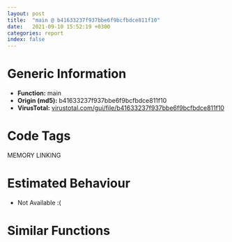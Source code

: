 ```yaml
---
layout: post
title:  "main @ b41633237f937bbe6f9bcfbdce811f10"
date:   2021-09-10 15:52:19 +0300
categories: report
index: false
---
```


# Generic Information
- **Function:** main
- **Origin (md5):** b41633237f937bbe6f9bcfbdce811f10
- **VirusTotal:** [virustotal.com/gui/file/b41633237f937bbe6f9bcfbdce811f10][virustotal_ref]

# Code Tags
<span class="tag" id="MEMORY">MEMORY</span>
<span class="tag" id="LINKING">LINKING</span>


# Estimated Behaviour
<ul><li class="bhv-desc" id="na">Not Available :(</li></ul>

# Similar Functions
<script type="text/javascript" src="https://www.gstatic.com/charts/loader.js"></script>
<script type="text/javascript">

    google.charts.load('current', {'packages':['corechart']});
    google.charts.setOnLoadCallback(drawChart);

    function drawChart() {
    var data = new google.visualization.DataTable();
        data.addColumn('number', 'X');
        data.addColumn('number', 'Y');
        data.addColumn({type: 'string', role: 'tooltip', 'p': {'html': true}});
        data.addColumn({'type': 'string', 'role': 'style'});
        
        data.addRows([
    [0, 0, '<b><a href="/report/main@b41633237f937bbe6f9bcfbdce811f10">main</a><br>@b41633237f937bbe6f9bcfbdce811f10</b><br>', 'point { fill-color: #e0440e; }'],

        ]);

    var options = {
        title: 'Similarity Plot',
        legend: 'none',
        colors: ['#dedbd9', '#e6693e', '#ec8f6e', '#f3b49f', '#f6c7b6'],
        tooltip: {isHtml: true, trigger: 'both'},
        explorer: {
        actions: ["dragToZoom", "rightClickToReset"],
        },
        chartArea: {
        width: '80%',
        height: '80%'
        },
        width: '100%',
        height: '100%'
    };

    var chart = new google.visualization.ScatterChart(document.getElementById('chart_div'));

    chart.draw(data, options);
    }
    
</script>


<div id="chart_div" style="width: 100%px; height: 100%;"></div>

# Disassembled Code
{% highlight nasm %}

push ebp
mov ebp, esp
push 0xffffffffffffffff
push 0x42f38b
mov eax, dword
push eax
sub esp, 0xc88
mov eax, dword[0x4c2068]
xor eax, ebp
mov dword[ebp-0x10], eax
push eax
lea eax, [ebp-0xc]
mov dword
mov dword[ebp-0x928], 0
xor eax, eax
je off.b5668
lea ecx, [ebp-0xbbc]
push 0x4be3f8
call fcn.004111c0
mov dword[ebp-0x92c], eax
mov dword[ebp-4], 0
lea ecx, [ebp-0xbbc]
push ecx
lea ecx, [ebp-0x338]
call fcn.00411300
mov dword[ebp-0x320], 0xf0
mov byte[ebp-0x31c], 0
mov dword[ebp-0x318], 0
mov dword[ebp-4], 0xffffffff
lea ecx, [ebp-0xbbc]
call fcn.00411450
lea edx, [ebp-0x338]
mov dword[ebp-0x7bc], edx
mov eax, dword[ebp-0x7bc]
mov dword[ebp-0x7c0], eax
mov dword[ebp-4], 1
mov ecx, dword[ebp-0x7c0]
push ecx
lea edx, [ebp-0xa2c]
push edx
mov ecx, 0x4c3d81
call fcn.00404580
mov dword[ebp-4], 0xffffffff
lea ecx, [ebp-0x338]
call fcn.00411450
call fcn.00401340
lea ecx, [ebp-0xbd4]
push str.memo.txt
call fcn.004111c0
mov dword[ebp-0x88c], eax
mov dword[ebp-4], 2
lea eax, [ebp-0xbd4]
push eax
lea ecx, [ebp-0x314]
call fcn.00411300
mov dword[ebp-0x2fc], 0x97e
mov byte[ebp-0x2f8], 0
mov dword[ebp-0x2f4], 0
mov dword[ebp-4], 0xffffffff
lea ecx, [ebp-0xbd4]
call fcn.00411450
lea ecx, [ebp-0x314]
mov dword[ebp-0x7c4], ecx
mov edx, dword[ebp-0x7c4]
mov dword[ebp-0x7c8], edx
mov dword[ebp-4], 3
mov eax, dword[ebp-0x7c8]
push eax
lea ecx, [ebp-0xa34]
push ecx
mov ecx, 0x4c3d81
call fcn.00404580
mov dword[ebp-4], 0xffffffff
lea ecx, [ebp-0x314]
call fcn.00411450
call fcn.00401340
lea ecx, [ebp-0xbec]
push 0x4be40c
call fcn.004111c0
mov dword[ebp-0x890], eax
mov dword[ebp-4], 4
lea edx, [ebp-0xbec]
push edx
lea ecx, [ebp-0x2cc]
call fcn.00411300
mov dword[ebp-0x2b4], 0
mov byte[ebp-0x2b0], 1
mov dword[ebp-0x2ac], 0
mov dword[ebp-4], 0xffffffff
lea ecx, [ebp-0xbec]
call fcn.00411450
lea eax, [ebp-0x2cc]
mov dword[ebp-0x7cc], eax
mov ecx, dword[ebp-0x7cc]
mov dword[ebp-0x7d0], ecx
mov dword[ebp-4], 5
mov edx, dword[ebp-0x7d0]
push edx
lea eax, [ebp-0xa3c]
push eax
mov ecx, 0x4c3d81
call fcn.00404580
mov ecx, dword[eax]
mov dword[ebp-0x5ec], ecx
mov dword[ebp-4], 0xffffffff
lea ecx, [ebp-0x2cc]
call fcn.00411450
call fcn.00401340
call fcn.00401340
call fcn.00401340
mov edx, dword[ebp-0x5ec]
mov dword[ebp-0x7d4], edx
lea ecx, [ebp-0xc04]
push str.tty0
call fcn.004111c0
mov dword[ebp-0x8b0], eax
mov dword[ebp-4], 6
lea eax, [ebp-0xc04]
push eax
lea ecx, [ebp-0x2f0]
call fcn.00411300
mov dword[ebp-0x2d8], 0x80
mov byte[ebp-0x2d4], 0
mov ecx, dword[ebp-0x7d4]
mov dword[ebp-0x2d0], ecx
mov dword[ebp-4], 0xffffffff
lea ecx, [ebp-0xc04]
call fcn.00411450
lea edx, [ebp-0x2f0]
mov dword[ebp-0x7d8], edx
mov eax, dword[ebp-0x7d8]
mov dword[ebp-0x7dc], eax
mov dword[ebp-4], 7
mov ecx, dword[ebp-0x7dc]
push ecx
lea edx, [ebp-0xaf4]
push edx
mov ecx, 0x4c3d81
call fcn.00404580
mov dword[ebp-4], 0xffffffff
lea ecx, [ebp-0x2f0]
call fcn.00411450
mov eax, dword[ebp-0x5ec]
mov dword[ebp-0x7e0], eax
lea ecx, [ebp-0xc1c]
push str.tty1
call fcn.004111c0
mov dword[ebp-0x8a8], eax
mov dword[ebp-4], 8
lea ecx, [ebp-0xc1c]
push ecx
lea ecx, [ebp-0x2a8]
call fcn.00411300
mov dword[ebp-0x290], 0x80
mov byte[ebp-0x28c], 0
mov edx, dword[ebp-0x7e0]
mov dword[ebp-0x288], edx
mov dword[ebp-4], 0xffffffff
lea ecx, [ebp-0xc1c]
call fcn.00411450
lea eax, [ebp-0x2a8]
mov dword[ebp-0x7e4], eax
mov ecx, dword[ebp-0x7e4]
mov dword[ebp-0x7e8], ecx
mov dword[ebp-4], 9
mov edx, dword[ebp-0x7e8]
push edx
lea eax, [ebp-0xafc]
push eax
mov ecx, 0x4c3d81
call fcn.00404580
mov dword[ebp-4], 0xffffffff
lea ecx, [ebp-0x2a8]
call fcn.00411450
lea ecx, [ebp-0xc34]
push 0x4be420
call fcn.004111c0
mov dword[ebp-0x8ac], eax
mov dword[ebp-4], 0xa
lea ecx, [ebp-0xc34]
push ecx
lea ecx, [ebp-0x284]
call fcn.00411300
mov dword[ebp-0x26c], 0
mov byte[ebp-0x268], 1
mov dword[ebp-0x264], 0
mov dword[ebp-4], 0xffffffff
lea ecx, [ebp-0xc34]
call fcn.00411450
lea edx, [ebp-0x284]
mov dword[ebp-0x7ec], edx
mov eax, dword[ebp-0x7ec]
mov dword[ebp-0x7f0], eax
mov dword[ebp-4], 0xb
mov ecx, dword[ebp-0x7f0]
push ecx
lea edx, [ebp-0xb04]
push edx
mov ecx, 0x4c3d81
call fcn.00404580
mov eax, dword[eax]
mov dword[ebp-0x5ec], eax
mov dword[ebp-4], 0xffffffff
lea ecx, [ebp-0x284]
call fcn.00411450
call fcn.00401340
mov ecx, dword[ebp-0x5ec]
mov dword[ebp-0x7f4], ecx
lea ecx, [ebp-0xc4c]
push 0x4be424
call fcn.004111c0
mov dword[ebp-0x8b4], eax
mov dword[ebp-4], 0xc
lea edx, [ebp-0xc4c]
push edx
lea ecx, [ebp-0x260]
call fcn.00411300
mov dword[ebp-0x248], 0
mov byte[ebp-0x244], 1
mov eax, dword[ebp-0x7f4]
mov dword[ebp-0x240], eax
mov dword[ebp-4], 0xffffffff
lea ecx, [ebp-0xc4c]
call fcn.00411450
lea ecx, [ebp-0x260]
mov dword[ebp-0x7f8], ecx
mov edx, dword[ebp-0x7f8]
mov dword[ebp-0x7fc], edx
mov dword[ebp-4], 0xd
mov eax, dword[ebp-0x7fc]
push eax
lea ecx, [ebp-0x994]
push ecx
mov ecx, 0x4c3d81
call fcn.00404580
mov edx, dword[eax]
mov dword[ebp-0x5e4], edx
mov dword[ebp-4], 0xffffffff
lea ecx, [ebp-0x260]
call fcn.00411450
mov eax, dword[ebp-0x5e4]
mov dword[ebp-0x800], eax
lea ecx, [ebp-0xc64]
push str.bjam
call fcn.004111c0
mov dword[ebp-0x8b8], eax
mov dword[ebp-4], 0xe
lea ecx, [ebp-0xc64]
push ecx
lea ecx, [ebp-0x23c]
call fcn.00411300
mov dword[ebp-0x224], 0x2a000
mov byte[ebp-0x220], 0
mov edx, dword[ebp-0x800]
mov dword[ebp-0x21c], edx
mov dword[ebp-4], 0xffffffff
lea ecx, [ebp-0xc64]
call fcn.00411450
lea eax, [ebp-0x23c]
mov dword[ebp-0x804], eax
mov ecx, dword[ebp-0x804]
mov dword[ebp-0x808], ecx
mov dword[ebp-4], 0xf
mov edx, dword[ebp-0x808]
push edx
lea eax, [ebp-0xb0c]
push eax
mov ecx, 0x4c3d81
call fcn.00404580
mov dword[ebp-4], 0xffffffff
lea ecx, [ebp-0x23c]
call fcn.00411450
call fcn.00401340
lea ecx, [ebp-0xc7c]
push str.home
call fcn.004111c0
mov dword[ebp-0x8bc], eax
mov dword[ebp-4], 0x10
lea ecx, [ebp-0xc7c]
push ecx
lea ecx, [ebp-0x218]
call fcn.00411300
mov dword[ebp-0x200], 0
mov byte[ebp-0x1fc], 1
mov dword[ebp-0x1f8], 0
mov dword[ebp-4], 0xffffffff
lea ecx, [ebp-0xc7c]
call fcn.00411450
lea edx, [ebp-0x218]
mov dword[ebp-0x80c], edx
mov eax, dword[ebp-0x80c]
mov dword[ebp-0x810], eax
mov dword[ebp-4], 0x11
mov ecx, dword[ebp-0x810]
push ecx
lea edx, [ebp-0xb14]
push edx
mov ecx, 0x4c3d81
call fcn.00404580
mov eax, dword[eax]
mov dword[ebp-0x5ec], eax
mov dword[ebp-4], 0xffffffff
lea ecx, [ebp-0x218]
call fcn.00411450
mov ecx, dword[ebp-0x5ec]
mov dword[ebp-0x814], ecx
lea ecx, [ebp-0x944]
push str.andy
call fcn.004111c0
mov dword[ebp-0x8c0], eax
mov dword[ebp-4], 0x12
lea edx, [ebp-0x944]
push edx
lea ecx, [ebp-0x1f4]
call fcn.00411300
mov dword[ebp-0x1dc], 0
mov byte[ebp-0x1d8], 1
mov eax, dword[ebp-0x814]
mov dword[ebp-0x1d4], eax
mov dword[ebp-4], 0xffffffff
lea ecx, [ebp-0x944]
call fcn.00411450
lea ecx, [ebp-0x1f4]
mov dword[ebp-0x818], ecx
mov edx, dword[ebp-0x818]
mov dword[ebp-0x81c], edx
mov dword[ebp-4], 0x13
mov eax, dword[ebp-0x81c]
push eax
lea ecx, [ebp-0xb1c]
push ecx
mov ecx, 0x4c3d81
call fcn.00404580
mov edx, dword[eax]
mov dword[ebp-0x5e4], edx
mov dword[ebp-4], 0xffffffff
lea ecx, [ebp-0x1f4]
call fcn.00411450
call fcn.00401340
mov eax, dword[ebp-0x5e4]
mov dword[ebp-0x820], eax
lea ecx, [ebp-0x95c]
push str.logo.jpg
call fcn.004111c0
mov dword[ebp-0x8c4], eax
mov dword[ebp-4], 0x14
lea ecx, [ebp-0x95c]
push ecx
lea ecx, [ebp-0x1d0]
call fcn.00411300
mov dword[ebp-0x1b8], 0x14e1
mov byte[ebp-0x1b4], 0
mov edx, dword[ebp-0x820]
mov dword[ebp-0x1b0], edx
mov dword[ebp-4], 0xffffffff
lea ecx, [ebp-0x95c]
call fcn.00411450
lea eax, [ebp-0x1d0]
mov dword[ebp-0x824], eax
mov ecx, dword[ebp-0x824]
mov dword[ebp-0x828], ecx
mov dword[ebp-4], 0x15
mov edx, dword[ebp-0x828]
push edx
lea eax, [ebp-0xb24]
push eax
mov ecx, 0x4c3d81
call fcn.00404580
mov dword[ebp-4], 0xffffffff
lea ecx, [ebp-0x1d0]
call fcn.00411450
mov dword[ebp-0x82c], 0xa
lea ecx, [ebp-0x82c]
push ecx
lea edx, [ebp-0x5f6]
push edx
lea ecx, [ebp-0x898]
call fcn.004078f0
lea eax, [ebp-0x898]
push eax
lea ecx, [ebp-0x79e]
push ecx
lea ecx, [ebp-0x860]
call fcn.00407880
mov edx, dword[ebp-0x860]
mov dword[ebp-0x86c], edx
mov eax, dword[ebp-0x85c]
mov dword[ebp-0x868], eax
mov ecx, dword[ebp-0x858]
mov dword[ebp-0x864], ecx
lea ecx, [ebp-0x884]
call fcn.00404ee0
mov dword[ebp-4], 0x16
lea edx, [ebp-0x5f5]
push edx
lea eax, [ebp-0x86c]
push eax
lea ecx, [ebp-0x87c]
call fcn.00404e00
mov dword[ebp-0x870], 0
mov dword[ebp-4], 0x17
mov dword[ebp-0x50], 0
mov dword[ebp-0x4c], 1
mov dword[ebp-0x48], 0x14
mov dword[ebp-0x44], 0x28
mov dword[ebp-0x40], 0x21
mov dword[ebp-0x3c], 0x44
mov dword[ebp-0x38], 0xb
mov dword[ebp-0x34], 0x65
mov dword[ebp-0x30], 0x3c
mov dword[ebp-0x2c], 0x22
mov dword[ebp-0x28], 0x58
mov dword[ebp-0x24], 0xe6
mov dword[ebp-0x20], 0x15
mov dword[ebp-0x1c], 4
mov dword[ebp-0x18], 7
mov dword[ebp-0x14], 0x11
mov dword[ebp-0x8c8], 0x10
mov ecx, 4
shl ecx, 4
lea edx, [ebp+ecx-0x50]
push edx
mov eax, 4
imul ecx, eax, 0
lea edx, [ebp+ecx-0x50]
push edx
lea ecx, [ebp-0x87c]
call fcn.00406f00
mov byte[ebp-4], 0x18
lea ecx, [ebp-0x87c]
call fcn.00404d90
mov dword[ebp-0x830], eax
mov eax, dword[ebp-0x830]
mov dword[ebp-0x5f4], eax
mov byte[ebp-4], 0x17
jmp off.b2409
lea ecx, [ebp-0x5f4]
push ecx
call fcn.00404f40
add esp, 4
lea edx, [ebp-0x87c]
mov dword[ebp-0x640], edx
cmp dword[ebp-0x640], 0
je off.b2447
mov eax, dword[ebp-0x640]
sub eax, 0xc
mov dword[ebp-0x63c], eax
jmp off.b2457
mov dword[ebp-0x63c], 0
mov ecx, dword[ebp-0x63c]
mov edx, dword[ecx+4]
mov dword[ebp-0x834], edx
mov eax, dword[ebp-0x834]
mov dword[ebp-0x838], eax
lea ecx, [ebp-0x838]
mov dword[ebp-0x83c], ecx
mov edx, dword[ebp-0x83c]
push edx
lea eax, [ebp-0x5f4]
push eax
call fcn.00406d30
add esp, 8
movzx ecx, al
test ecx, ecx
jne off.b2537
mov dword[ebp-0x638], 1
jmp off.b2547
mov dword[ebp-0x638], 0
movzx edx, byte[ebp-0x638]
test edx, edx
je off.b3093
mov eax, dword[ebp-0x5f4]
mov dword[ebp-0x840], eax
mov ecx, dword[ebp-0x840]
mov edx, dword[ecx]
push edx
mov ecx, 0x4c2ee8
call fcn.0040fe00
mov edx, str.______
mov ecx, eax
call fcn.00410cb0
mov eax, dword[ebp-0x5f4]
mov dword[ebp-0x844], eax
lea ecx, [ebp-0x674]
push ecx
lea edx, [ebp-0x678]
push edx
lea ecx, [ebp-0x84c]
call fcn.00407810
mov eax, dword[ebp-0x844]
push eax
lea ecx, [ebp-0xb2c]
push ecx
lea edx, [ebp-0x888]
push edx
call fcn.00406fa0
add esp, 4
mov ecx, eax
call fcn.00406fb0
mov dword[ebp-0x658], eax
mov eax, dword[ebp-0x658]
mov ecx, dword[eax]
mov edx, dword[ebp-0x84c]
mov dword[edx], ecx
mov eax, dword[ebp-0x658]
mov ecx, dword[eax+4]
mov edx, dword[ebp-0x848]
mov dword[edx], ecx
mov dword[ebp-0x7a8], 0x4be3f4
mov dword[ebp-0x670], 0x4c2ee8
mov eax, dword[ebp-0x670]
mov dword[ebp-0x7a4], eax
mov ecx, dword[ebp-0x7a8]
mov dword[ebp-0x600], ecx
mov edx, dword[ebp-0x7a4]
mov dword[ebp-0x5fc], edx
mov eax, dword[ebp-0x674]
mov dword[ebp-0x680], eax
mov ecx, dword[ebp-0x678]
mov dword[ebp-0x67c], ecx
xor edx, edx
mov byte[ebp-0x60a], dl
mov eax, dword[ebp-0x67c]
mov dword[ebp-0x688], eax
mov ecx, dword[ebp-0x680]
mov dword[ebp-0x684], ecx
xor edx, edx
mov byte[ebp-0x5e5], dl
mov al, byte[ebp-0x5e5]
mov byte[ebp-0x5e6], al
mov cl, byte[ebp-0x5e6]
mov byte[ebp-0x602], cl
mov edx, dword[ebp-0x600]
mov eax, dword[ebp-0x5fc]
mov dword[ebp-0x7b0], edx
mov dword[ebp-0x7ac], eax
mov ecx, dword[ebp-0x7b0]
mov dword[ebp-0x7b8], ecx
mov edx, dword[ebp-0x7ac]
mov dword[ebp-0x7b4], edx
mov eax, dword[ebp-0x684]
mov dword[ebp-0x68c], eax
mov ecx, dword[ebp-0x688]
mov dword[ebp-0x690], ecx
xor edx, edx
mov byte[ebp-0x5e7], dl
mov al, byte[ebp-0x5e7]
mov byte[ebp-0x5e8], al
movzx ecx, byte[ebp-0x5e8]
push ecx
mov edx, dword[ebp-0x7b4]
push edx
mov eax, dword[ebp-0x7b8]
push eax
mov ecx, dword[ebp-0x68c]
push ecx
mov edx, dword[ebp-0x690]
push edx
lea eax, [ebp-0x854]
push eax
call fcn.00409c40
add esp, 0x18
mov ecx, dword[ebp-0x854]
mov edx, dword[ebp-0x850]
mov dword[ebp-0x600], ecx
mov dword[ebp-0x5fc], edx
mov eax, dword[ebp-0x600]
mov dword[ebp-0x8a0], eax
mov ecx, dword[ebp-0x5fc]
mov dword[ebp-0x89c], ecx
mov edx, 0x4be3d0
mov ecx, 0x4c2ee8
call fcn.00410cb0
mov dword[ebp-0x694], eax
mov edx, dword[ebp-0x694]
push edx
call fcn.00406ec0
add esp, 4
jmp off.b2394
call fcn.00401340
mov eax, dword[ebp-0x5e4]
mov dword[ebp-0x698], eax
lea ecx, [ebp-0x974]
push 0x4be469
call fcn.004111c0
mov dword[ebp-0x8cc], eax
mov byte[ebp-4], 0x19
lea ecx, [ebp-0x974]
push ecx
lea ecx, [ebp-0x1ac]
call fcn.00411300
mov dword[ebp-0x194], 0x37a
mov byte[ebp-0x190], 0
mov edx, dword[ebp-0x698]
mov dword[ebp-0x18c], edx
mov byte[ebp-4], 0x17
lea ecx, [ebp-0x974]
call fcn.00411450
lea eax, [ebp-0x1ac]
mov dword[ebp-0x69c], eax
mov ecx, dword[ebp-0x69c]
mov dword[ebp-0x6a0], ecx
mov byte[ebp-4], 0x1a
mov edx, dword[ebp-0x6a0]
push edx
lea eax, [ebp-0xb34]
push eax
mov ecx, 0x4c3d81
call fcn.00404580
mov byte[ebp-4], 0x17
lea ecx, [ebp-0x1ac]
call fcn.00411450
mov ecx, dword[ebp-0x5e4]
mov dword[ebp-0x6a4], ecx
lea ecx, [ebp-0x98c]
push 0x4be469
call fcn.004111c0
mov dword[ebp-0x8d0], eax
mov byte[ebp-4], 0x1b
lea edx, [ebp-0x98c]
push edx
lea ecx, [ebp-0x188]
call fcn.00411300
mov dword[ebp-0x170], 0x5d
mov byte[ebp-0x16c], 0
mov eax, dword[ebp-0x6a4]
mov dword[ebp-0x168], eax
mov byte[ebp-4], 0x17
lea ecx, [ebp-0x98c]
call fcn.00411450
lea ecx, [ebp-0x188]
mov dword[ebp-0x6a8], ecx
mov edx, dword[ebp-0x6a8]
mov dword[ebp-0x6ac], edx
mov byte[ebp-4], 0x1c
mov eax, dword[ebp-0x6ac]
push eax
lea ecx, [ebp-0xb3c]
push ecx
mov ecx, 0x4c3d81
call fcn.00404580
mov byte[ebp-4], 0x17
lea ecx, [ebp-0x188]
call fcn.00411450
mov edx, dword[ebp-0x5e4]
mov dword[ebp-0x6b0], edx
lea ecx, [ebp-0xb94]
push 0x4be469
call fcn.004111c0
mov dword[ebp-0x8d4], eax
mov byte[ebp-4], 0x1d
lea eax, [ebp-0xb94]
push eax
lea ecx, [ebp-0x164]
call fcn.00411300
mov dword[ebp-0x14c], 0x2ee
mov byte[ebp-0x148], 0
mov ecx, dword[ebp-0x6b0]
mov dword[ebp-0x144], ecx
mov byte[ebp-4], 0x17
lea ecx, [ebp-0xb94]
call fcn.00411450
lea edx, [ebp-0x164]
mov dword[ebp-0x6b4], edx
mov eax, dword[ebp-0x6b4]
mov dword[ebp-0x6b8], eax
mov byte[ebp-4], 0x1e
mov ecx, dword[ebp-0x6b8]
push ecx
lea edx, [ebp-0xb44]
push edx
mov ecx, 0x4c3d81
call fcn.00404580
mov byte[ebp-4], 0x17
lea ecx, [ebp-0x164]
call fcn.00411450
call fcn.00401340
mov eax, dword[ebp-0x5e4]
mov dword[ebp-0x6bc], eax
lea ecx, [ebp-0x9ac]
push 0x4be469
call fcn.004111c0
mov dword[ebp-0x8d8], eax
mov byte[ebp-4], 0x1f
lea ecx, [ebp-0x9ac]
push ecx
lea ecx, [ebp-0x140]
call fcn.00411300
mov dword[ebp-0x128], 0x300e
mov byte[ebp-0x124], 0
mov edx, dword[ebp-0x6bc]
mov dword[ebp-0x120], edx
mov byte[ebp-4], 0x17
lea ecx, [ebp-0x9ac]
call fcn.00411450
lea eax, [ebp-0x140]
mov dword[ebp-0x6c0], eax
mov ecx, dword[ebp-0x6c0]
mov dword[ebp-0x6c4], ecx
mov byte[ebp-4], 0x20
mov edx, dword[ebp-0x6c4]
push edx
lea eax, [ebp-0xb4c]
push eax
mov ecx, 0x4c3d81
call fcn.00404580
mov byte[ebp-4], 0x17
lea ecx, [ebp-0x140]
call fcn.00411450
mov ecx, dword[ebp-0x5e4]
mov dword[ebp-0x6c8], ecx
lea ecx, [ebp-0x9c4]
push 0x4be469
call fcn.004111c0
mov dword[ebp-0x8dc], eax
mov byte[ebp-4], 0x21
lea edx, [ebp-0x9c4]
push edx
lea ecx, [ebp-0x11c]
call fcn.00411300
mov dword[ebp-0x104], 0x224c
mov byte[ebp-0x100], 0
mov eax, dword[ebp-0x6c8]
mov dword[ebp-0xfc], eax
mov byte[ebp-4], 0x17
lea ecx, [ebp-0x9c4]
call fcn.00411450
lea ecx, [ebp-0x11c]
mov dword[ebp-0x6cc], ecx
mov edx, dword[ebp-0x6cc]
mov dword[ebp-0x6d0], edx
mov byte[ebp-4], 0x22
mov eax, dword[ebp-0x6d0]
push eax
lea ecx, [ebp-0xb54]
push ecx
mov ecx, 0x4c3d81
call fcn.00404580
mov byte[ebp-4], 0x17
lea ecx, [ebp-0x11c]
call fcn.00411450
call fcn.00401340
mov edx, dword[ebp-0x5ec]
mov dword[ebp-0x6d4], edx
lea ecx, [ebp-0x9dc]
push 0x4be469
call fcn.004111c0
mov dword[ebp-0x8e0], eax
mov byte[ebp-4], 0x23
lea eax, [ebp-0x9dc]
push eax
lea ecx, [ebp-0xf8]
call fcn.00411300
mov dword[ebp-0xe0], 0
mov byte[ebp-0xdc], 1
mov ecx, dword[ebp-0x6d4]
mov dword[ebp-0xd8], ecx
mov byte[ebp-4], 0x17
lea ecx, [ebp-0x9dc]
call fcn.00411450
lea edx, [ebp-0xf8]
mov dword[ebp-0x6d8], edx
mov eax, dword[ebp-0x6d8]
mov dword[ebp-0x6dc], eax
mov byte[ebp-4], 0x24
mov ecx, dword[ebp-0x6dc]
push ecx
lea edx, [ebp-0xb5c]
push edx
mov ecx, 0x4c3d81
call fcn.00404580
mov eax, dword[eax]
mov dword[ebp-0x5e4], eax
mov byte[ebp-4], 0x17
lea ecx, [ebp-0xf8]
call fcn.00411450
call fcn.00401340
mov ecx, dword[ebp-0x5e4]
mov dword[ebp-0x6e0], ecx
lea ecx, [ebp-0x9f4]
push 0x4be469
call fcn.004111c0
mov dword[ebp-0x8e4], eax
mov byte[ebp-4], 0x25
lea edx, [ebp-0x9f4]
push edx
lea ecx, [ebp-0xd4]
call fcn.00411300
mov dword[ebp-0xbc], 0x28a
mov byte[ebp-0xb8], 0
mov eax, dword[ebp-0x6e0]
mov dword[ebp-0xb4], eax
mov byte[ebp-4], 0x17
lea ecx, [ebp-0x9f4]
call fcn.00411450
lea ecx, [ebp-0xd4]
mov dword[ebp-0x6e4], ecx
mov edx, dword[ebp-0x6e4]
mov dword[ebp-0x6e8], edx
mov byte[ebp-4], 0x26
mov eax, dword[ebp-0x6e8]
push eax
lea ecx, [ebp-0xb64]
push ecx
mov ecx, 0x4c3d81
call fcn.00404580
mov byte[ebp-4], 0x17
lea ecx, [ebp-0xd4]
call fcn.00411450
mov edx, dword[ebp-0x5e4]
mov dword[ebp-0x6ec], edx
lea ecx, [ebp-0xa0c]
push 0x4be469
call fcn.004111c0
mov dword[ebp-0x8e8], eax
mov byte[ebp-4], 0x27
lea eax, [ebp-0xa0c]
push eax
lea ecx, [ebp-0xb0]
call fcn.00411300
mov dword[ebp-0x98], 0xf1
mov byte[ebp-0x94], 0
mov ecx, dword[ebp-0x6ec]
mov dword[ebp-0x90], ecx
mov byte[ebp-4], 0x17
lea ecx, [ebp-0xa0c]
call fcn.00411450
lea edx, [ebp-0xb0]
mov dword[ebp-0x6f0], edx
mov eax, dword[ebp-0x6f0]
mov dword[ebp-0x6f4], eax
mov byte[ebp-4], 0x28
mov ecx, dword[ebp-0x6f4]
push ecx
lea edx, [ebp-0xb6c]
push edx
mov ecx, 0x4c3d81
call fcn.00404580
mov byte[ebp-4], 0x17
lea ecx, [ebp-0xb0]
call fcn.00411450
mov eax, dword[ebp-0x5e4]
mov dword[ebp-0x6f8], eax
lea ecx, [ebp-0xa24]
push 0x4be469
call fcn.004111c0
mov dword[ebp-0x8ec], eax
mov byte[ebp-4], 0x29
lea ecx, [ebp-0xa24]
push ecx
lea ecx, [ebp-0x8c]
call fcn.00411300
mov dword[ebp-0x74], 0x2526
mov byte[ebp-0x70], 0
mov edx, dword[ebp-0x6f8]
mov dword[ebp-0x6c], edx
mov byte[ebp-4], 0x17
lea ecx, [ebp-0xa24]
call fcn.00411450
lea eax, [ebp-0x8c]
mov dword[ebp-0x6fc], eax
mov ecx, dword[ebp-0x6fc]
mov dword[ebp-0x700], ecx
mov byte[ebp-4], 0x2a
mov edx, dword[ebp-0x700]
push edx
lea eax, [ebp-0xa8c]
push eax
mov ecx, 0x4c3d81
call fcn.00404580
mov byte[ebp-4], 0x17
lea ecx, [ebp-0x8c]
call fcn.00411450
push 0x4be469
lea ecx, [ebp-0x3c4]
call fcn.004111c0
mov byte[ebp-4], 0x2b
lea ecx, [ebp-0x3c4]
push ecx
mov ecx, 0x4c3da0
call fcn.004044f0
mov dword[eax], 0x4c3d94
mov byte[ebp-4], 0x17
lea ecx, [ebp-0x3c4]
call fcn.00411450
push 0x4be469
lea ecx, [ebp-0x3ac]
call fcn.004111c0
mov byte[ebp-4], 0x2c
lea edx, [ebp-0x3ac]
push edx
mov ecx, 0x4c3da0
call fcn.004044f0
mov dword[eax], 0x4c3d98
mov byte[ebp-4], 0x17
lea ecx, [ebp-0x3ac]
call fcn.00411450
push 0x4be469
lea ecx, [ebp-0x394]
call fcn.004111c0
mov byte[ebp-4], 0x2d
lea eax, [ebp-0x394]
push eax
mov ecx, 0x4c3da0
call fcn.004044f0
mov dword[eax], 0x4c3d9c
mov byte[ebp-4], 0x17
lea ecx, [ebp-0x394]
call fcn.00411450
lea ecx, [ebp-0x68]
call fcn.004114a0
mov byte[ebp-4], 0x2e
push 0
push 0
push 0x4be469
lea ecx, [ebp-0x4c0]
call fcn.00404850
mov dword[ebp-0x704], eax
mov ecx, dword[ebp-0x704]
mov dword[ebp-0x708], ecx
mov byte[ebp-4], 0x2f
lea edx, [ebp-0x37c]
push edx
lea ecx, [ebp-0x68]
call fcn.00407d90
lea eax, [ebp-0x378]
push eax
lea ecx, [ebp-0x68]
call fcn.00407d10
mov ecx, dword[ebp-0x708]
push ecx
lea ecx, [ebp-0x374]
call fcn.00404960
mov byte[ebp-4], 0x31
lea ecx, [ebp-0x4a8]
call fcn.00411450
lea ecx, [ebp-0x4c0]
call fcn.00411450
lea edx, [ebp-0x520]
push edx
lea ecx, [ebp-0x37c]
call fcn.00404690
mov dword[ebp-0x70c], eax
mov eax, dword[ebp-0x70c]
mov dword[ebp-0x714], eax
mov byte[ebp-4], 0x32
lea ecx, [ebp-0x5e0]
push ecx
lea ecx, [ebp-0x37c]
call fcn.00404770
mov dword[ebp-0x710], eax
mov edx, dword[ebp-0x710]
mov dword[ebp-0x718], edx
mov byte[ebp-4], 0x33
lea ecx, [ebp-0x609]
call fcn.0040daf0
mov al, byte[eax]
mov byte[ebp-0x608], al
mov ecx, dword[ebp-0x714]
push ecx
mov ecx, dword[ebp-0x718]
call fcn.00409350
mov byte[ebp-0x5ed], al
mov byte[ebp-4], 0x32
lea ecx, [ebp-0x5e0]
call fcn.00401b80
mov byte[ebp-4], 0x31
lea ecx, [ebp-0x520]
call fcn.00401b80
movzx edx, byte[ebp-0x5ed]
test edx, edx
je off.b5139
mov byte[ebp-4], 0x2e
lea eax, [ebp-0x374]
mov dword[ebp-0x644], eax
mov ecx, dword[ebp-0x644]
add ecx, 0x18
call fcn.00411450
mov ecx, dword[ebp-0x644]
call fcn.00411450
mov byte[ebp-4], 0x17
lea ecx, [ebp-0x68]
call fcn.00411450
jmp off.b5650
lea ecx, [ebp-0x580]
push ecx
lea ecx, [ebp-0x37c]
call fcn.00404770
mov dword[ebp-0x71c], eax
mov edx, dword[ebp-0x71c]
mov dword[ebp-0x720], edx
mov byte[ebp-4], 0x34
mov eax, dword[ebp-0x720]
add eax, 0x48
push eax
lea ecx, [ebp-0x634]
push ecx
mov ecx, 0x4c3da0
call fcn.00404330
mov byte[ebp-4], 0x31
lea ecx, [ebp-0x580]
call fcn.00401b80
mov byte[ebp-4], 0x35
mov dword[ebp-0x724], 0x4c3da0
mov edx, dword[ebp-0x724]
mov dword[ebp-0x728], edx
mov eax, dword[ebp-0x728]
mov dword[ebp-0x648], eax
mov ecx, dword[ebp-0x648]
mov dword[ebp-0x72c], ecx
mov edx, dword[ebp-0x648]
mov eax, dword[edx]
mov dword[ebp-0x730], eax
mov ecx, dword[ebp-0x72c]
push ecx
mov edx, dword[ebp-0x730]
push edx
lea ecx, [ebp-0x734]
call fcn.00405c00
lea eax, [ebp-0x734]
mov dword[ebp-0x738], eax
mov byte[ebp-4], 0x31
mov ecx, dword[ebp-0x738]
mov edx, dword[ebp-0x634]
cmp edx, dword[ecx]
jne off.b5354
mov dword[ebp-0x64c], 1
jmp off.b5364
mov dword[ebp-0x64c], 0
movzx eax, byte[ebp-0x64c]
test eax, eax
je off.b5433
mov byte[ebp-4], 0x2e
lea ecx, [ebp-0x374]
mov dword[ebp-0x654], ecx
mov ecx, dword[ebp-0x654]
add ecx, 0x18
call fcn.00411450
mov ecx, dword[ebp-0x654]
call fcn.00411450
mov byte[ebp-4], 0x17
lea ecx, [ebp-0x68]
call fcn.00411450
jmp off.b4789
mov edx, dword[ebp-0x634]
add edx, 0x10
mov dword[ebp-0x73c], edx
mov eax, dword[ebp-0x73c]
mov dword[ebp-0x740], eax
mov ecx, dword[ebp-0x740]
mov edx, dword[ecx+0x18]
mov dword[ebp-0x630], edx
sub esp, 0x60
mov eax, esp
mov dword[ebp-0x8f0], esp
push eax
lea ecx, [ebp-0x37c]
call fcn.00404690
mov dword[ebp-0x8f4], eax
mov byte[ebp-4], 0x36
sub esp, 0x60
mov ecx, esp
mov dword[ebp-0x8f8], esp
mov dword[ebp-0x744], ecx
sub esp, 0x60
mov edx, esp
mov dword[ebp-0x8fc], esp
push edx
lea ecx, [ebp-0x37c]
call fcn.00404770
mov eax, dword[ebp-0x744]
push eax
call fcn.00407050
add esp, 0x64
mov dword[ebp-0x900], eax
mov byte[ebp-4], 0x31
mov ecx, dword[ebp-0x630]
mov edx, dword[ecx]
mov ecx, dword[ebp-0x630]
mov eax, dword[edx+4]
call eax
mov byte[ebp-4], 0x2e
lea ecx, [ebp-0x374]
mov dword[ebp-0x62c], ecx
mov ecx, dword[ebp-0x62c]
add ecx, 0x18
call fcn.00411450
mov ecx, dword[ebp-0x62c]
call fcn.00411450
mov byte[ebp-4], 0x17
lea ecx, [ebp-0x68]
call fcn.00411450
jmp off.b4789
mov dword[ebp-4], 0xffffffff
lea ecx, [ebp-0x888]
call fcn.00404290
mov dword[0x4c3d4c], 0xc7588
push 0
call dword[sym.imp.KERNEL32.dll_GetModuleHandleW]
mov edx, dword[0x4c3d4c]
add edx, eax
mov dword[0x4c3d4c], edx
lea eax, [ebp-0x8a4]
push eax
push 0x40
push 0xc00
mov ecx, dword[0x4c3d4c]
push ecx
call dword[sym.imp.KERNEL32.dll_VirtualProtect]
test eax, eax
je off.b5775
push 0
call dword[sym.imp.KERNEL32.dll_GetConsoleWindow]
push eax
call dword[sym.imp.USER32.dll_ShowWindow]
test eax, eax
je off.b5775
push 0x180
mov edx, dword[0x4c3d4c]
push edx
call fcn.00401600
add esp, 8
jmp off.b7163
lea ecx, [ebp-0x668]
call fcn.00404c30
mov dword[ebp-4], 0x37
lea eax, [ebp-0x663]
mov dword[ebp-0x748], eax
lea ecx, [ebp-0x601]
push ecx
lea edx, [ebp-0x904]
push edx
mov ecx, dword[ebp-0x748]
call fcn.004050f0
mov dword[ebp-0x65c], 0
mov dword[ebp-4], 0x38
lea ecx, [ebp-0xa6c]
push 0x4be469
call fcn.004111c0
mov dword[ebp-0x74c], eax
mov eax, dword[ebp-0x74c]
mov dword[ebp-0x908], eax
mov byte[ebp-4], 0x39
lea ecx, [ebp-0xa54]
push 0x4be469
call fcn.004111c0
mov dword[ebp-0x90c], eax
mov byte[ebp-4], 0x3b
lea ecx, [ebp-0xa54]
push ecx
lea ecx, [ebp-0x424]
call fcn.00411300
mov byte[ebp-4], 0x3c
lea edx, [ebp-0xa6c]
push edx
lea ecx, [ebp-0x40c]
call fcn.00411300
mov byte[ebp-4], 0x3a
lea ecx, [ebp-0xa54]
call fcn.00411450
mov byte[ebp-4], 0x38
lea ecx, [ebp-0xa6c]
call fcn.00411450
lea eax, [ebp-0x424]
mov dword[ebp-0x750], eax
mov ecx, dword[ebp-0x750]
mov dword[ebp-0x754], ecx
mov byte[ebp-4], 0x3d
mov edx, dword[ebp-0x754]
push edx
lea eax, [ebp-0xb74]
push eax
lea ecx, [ebp-0x663]
call fcn.00404170
mov byte[ebp-4], 0x38
lea ecx, [ebp-0x40c]
call fcn.00411450
lea ecx, [ebp-0x424]
call fcn.00411450
lea ecx, [ebp-0xc94]
push 0x4be469
call fcn.004111c0
mov dword[ebp-0x758], eax
mov ecx, dword[ebp-0x758]
mov dword[ebp-0x910], ecx
mov byte[ebp-4], 0x3e
lea ecx, [ebp-0xa84]
push 0x4be469
call fcn.004111c0
mov dword[ebp-0x914], eax
mov byte[ebp-4], 0x40
lea edx, [ebp-0xa84]
push edx
lea ecx, [ebp-0x484]
call fcn.00411300
mov byte[ebp-4], 0x41
lea eax, [ebp-0xc94]
push eax
lea ecx, [ebp-0x46c]
call fcn.00411300
mov byte[ebp-4], 0x3f
lea ecx, [ebp-0xa84]
call fcn.00411450
mov byte[ebp-4], 0x38
lea ecx, [ebp-0xc94]
call fcn.00411450
lea ecx, [ebp-0x484]
mov dword[ebp-0x75c], ecx
mov edx, dword[ebp-0x75c]
mov dword[ebp-0x760], edx
mov byte[ebp-4], 0x42
mov eax, dword[ebp-0x760]
push eax
lea ecx, [ebp-0xb7c]
push ecx
lea ecx, [ebp-0x663]
call fcn.00404170
mov byte[ebp-4], 0x38
lea ecx, [ebp-0x46c]
call fcn.00411450
lea ecx, [ebp-0x484]
call fcn.00411450
lea ecx, [ebp-0xabc]
push 0x4be469
call fcn.004111c0
mov dword[ebp-0x764], eax
mov edx, dword[ebp-0x764]
mov dword[ebp-0x918], edx
mov byte[ebp-4], 0x43
lea ecx, [ebp-0xaa4]
push 0x4be469
call fcn.004111c0
mov dword[ebp-0x91c], eax
mov byte[ebp-4], 0x45
lea eax, [ebp-0xaa4]
push eax
lea ecx, [ebp-0x454]
call fcn.00411300
mov byte[ebp-4], 0x46
lea ecx, [ebp-0xabc]
push ecx
lea ecx, [ebp-0x43c]
call fcn.00411300
mov byte[ebp-4], 0x44
lea ecx, [ebp-0xaa4]
call fcn.00411450
mov byte[ebp-4], 0x38
lea ecx, [ebp-0xabc]
call fcn.00411450
lea edx, [ebp-0x454]
mov dword[ebp-0x768], edx
mov eax, dword[ebp-0x768]
mov dword[ebp-0x76c], eax
mov byte[ebp-4], 0x47
mov ecx, dword[ebp-0x76c]
push ecx
lea edx, [ebp-0xb9c]
push edx
lea ecx, [ebp-0x663]
call fcn.00404170
mov byte[ebp-4], 0x38
lea ecx, [ebp-0x43c]
call fcn.00411450
lea ecx, [ebp-0x454]
call fcn.00411450
lea ecx, [ebp-0xaec]
push 0x4be469
call fcn.004111c0
mov dword[ebp-0x770], eax
mov eax, dword[ebp-0x770]
mov dword[ebp-0x920], eax
mov byte[ebp-4], 0x48
lea ecx, [ebp-0xad4]
push 0x4be469
call fcn.004111c0
mov dword[ebp-0x924], eax
mov byte[ebp-4], 0x4a
lea ecx, [ebp-0xad4]
push ecx
lea ecx, [ebp-0x3f4]
call fcn.00411300
mov byte[ebp-4], 0x4b
lea edx, [ebp-0xaec]
push edx
lea ecx, [ebp-0x3dc]
call fcn.00411300
mov byte[ebp-4], 0x49
lea ecx, [ebp-0xad4]
call fcn.00411450
mov byte[ebp-4], 0x38
lea ecx, [ebp-0xaec]
call fcn.00411450
lea eax, [ebp-0x3f4]
mov dword[ebp-0x774], eax
mov ecx, dword[ebp-0x774]
mov dword[ebp-0x778], ecx
mov byte[ebp-4], 0x4c
mov edx, dword[ebp-0x778]
push edx
lea eax, [ebp-0xba4]
push eax
lea ecx, [ebp-0x663]
call fcn.00404170
mov byte[ebp-4], 0x38
lea ecx, [ebp-0x3dc]
call fcn.00411450
lea ecx, [ebp-0x3f4]
call fcn.00411450
mov byte[ebp-4], 0x4d
lea ecx, [ebp-0x663]
call fcn.00404b50
mov dword[ebp-0x77c], eax
mov ecx, dword[ebp-0x77c]
mov dword[ebp-0x620], ecx
mov byte[ebp-4], 0x38
jmp off.b6753
lea edx, [ebp-0x620]
push edx
call fcn.00404c90
add esp, 4
lea eax, [ebp-0x663]
mov dword[ebp-0x624], eax
cmp dword[ebp-0x624], 0
je off.b6791
mov ecx, dword[ebp-0x624]
sub ecx, 9
mov dword[ebp-0x628], ecx
jmp off.b6801
mov dword[ebp-0x628], 0
mov edx, dword[ebp-0x628]
mov eax, dword[edx+4]
mov dword[ebp-0x780], eax
mov ecx, dword[ebp-0x780]
mov dword[ebp-0x784], ecx
lea edx, [ebp-0x784]
mov dword[ebp-0x788], edx
mov eax, dword[ebp-0x788]
push eax
lea ecx, [ebp-0x620]
push ecx
call fcn.00406d30
add esp, 8
movzx edx, al
test edx, edx
jne off.b6881
mov dword[ebp-0x61c], 1
jmp off.b6891
mov dword[ebp-0x61c], 0
movzx eax, byte[ebp-0x61c]
test eax, eax
je off.b6907
jmp off.b6738
lea ecx, [ebp-0x66c]
push ecx
call fcn.00406c00
add esp, 4
mov dword[ebp-0x78c], eax
mov byte[ebp-4], 0x4e
mov ecx, dword[ebp-0x78c]
call fcn.00404ae0
mov dword[ebp-0x790], eax
mov edx, dword[ebp-0x790]
mov dword[ebp-0x610], edx
mov byte[ebp-4], 0x38
jmp off.b6982
lea eax, [ebp-0x610]
push eax
call fcn.00404d10
add esp, 4
lea ecx, [ebp-0x66c]
push ecx
call fcn.00406c00
add esp, 4
mov dword[ebp-0x618], eax
cmp dword[ebp-0x618], 0
je off.b7029
mov edx, dword[ebp-0x618]
sub edx, 9
mov dword[ebp-0x614], edx
jmp off.b7039
mov dword[ebp-0x614], 0
mov eax, dword[ebp-0x614]
mov ecx, dword[eax+4]
mov dword[ebp-0x794], ecx
mov edx, dword[ebp-0x794]
mov dword[ebp-0x798], edx
lea eax, [ebp-0x798]
mov dword[ebp-0x79c], eax
mov ecx, dword[ebp-0x79c]
push ecx
lea edx, [ebp-0x610]
push edx
call fcn.00406d30
add esp, 8
movzx eax, al
test eax, eax
jne off.b7119
mov dword[ebp-0x650], 1
jmp off.b7129
mov dword[ebp-0x650], 0
movzx ecx, byte[ebp-0x650]
test ecx, ecx
je off.b7145
jmp off.b6967
mov dword[ebp-4], 0xffffffff
lea ecx, [ebp-0x66c]
call fcn.004041f0
push edx
push eax
push ecx
mov edx, dword[0x42fe8f]
mov ecx, dword[0x4c3d4c]
push ecx
push edx
push eax
push ecx
jmp dword[esp+0xc]

{% endhighlight %}

[virustotal_ref]: https://www.virustotal.com/gui/file/b41633237f937bbe6f9bcfbdce811f10